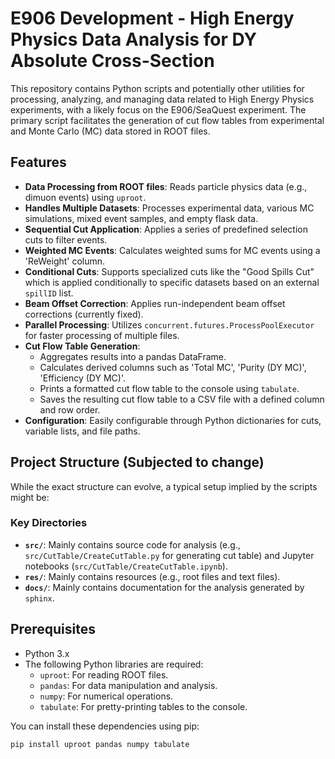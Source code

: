 
# E906 Development - High Energy Physics Data Analysis for DY Absolute Cross-Section

This repository contains Python scripts and potentially other utilities for processing, analyzing, and managing data related to High Energy Physics experiments, with a likely focus on the E906/SeaQuest experiment. The primary script facilitates the generation of cut flow tables from experimental and Monte Carlo (MC) data stored in ROOT files.

## Features

* **Data Processing from ROOT files**: Reads particle physics data (e.g., dimuon events) using `uproot`.
* **Handles Multiple Datasets**: Processes experimental data, various MC simulations, mixed event samples, and empty flask data.
* **Sequential Cut Application**: Applies a series of predefined selection cuts to filter events.
* **Weighted MC Events**: Calculates weighted sums for MC events using a 'ReWeight' column.
* **Conditional Cuts**: Supports specialized cuts like the "Good Spills Cut" which is applied conditionally to specific datasets based on an external `spillID` list.
* **Beam Offset Correction**: Applies run-independent beam offset corrections (currently fixed).
* **Parallel Processing**: Utilizes `concurrent.futures.ProcessPoolExecutor` for faster processing of multiple files.
* **Cut Flow Table Generation**:
    * Aggregates results into a pandas DataFrame.
    * Calculates derived columns such as 'Total MC', 'Purity (DY MC)', 'Efficiency (DY MC)'.
    * Prints a formatted cut flow table to the console using `tabulate`.
    * Saves the resulting cut flow table to a CSV file with a defined column and row order.
* **Configuration**: Easily configurable through Python dictionaries for cuts, variable lists, and file paths.

## Project Structure (Subjected to change)

While the exact structure can evolve, a typical setup implied by the scripts might be:

### Key Directories

* **`src/`**: Mainly contains source code for analysis (e.g., `src/CutTable/CreateCutTable.py` for generating cut table) and Jupyter notebooks (`src/CutTable/CreateCutTable.ipynb`).
* **`res/`**: Mainly contains resources (e.g., root files and text files).
* **`docs/`**: Mainly contains documentation for the analysis generated by `sphinx`.

## Prerequisites

* Python 3.x
* The following Python libraries are required:
    * `uproot`: For reading ROOT files.
    * `pandas`: For data manipulation and analysis.
    * `numpy`: For numerical operations.
    * `tabulate`: For pretty-printing tables to the console.

You can install these dependencies using pip:

```bash
pip install uproot pandas numpy tabulate
